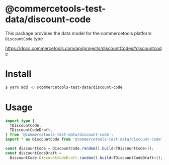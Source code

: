 # @commercetools-test-data/discount-code

This package provides the data model for the commercetools platform `DiscountCode` type

https://docs.commercetools.com/api/projects/discountCodes#discountcode

# Install

```bash
$ yarn add -D @commercetools-test-data/discount-code
```

# Usage

```ts
import type {
  TDiscountCode,
  TDiscountCodeDraft,
} from '@commercetools-test-data/discount-code';
import * as DiscountCode from '@commercetools-test-data/discount-code';

const discountCode = DiscountCode.random().build<TDiscountCode>();
const discountCodeDraft =
  DiscountCode.DiscountCodeDraft.random().build<TDiscountCodeDraft>();
```
